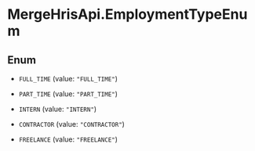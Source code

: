# MergeHrisApi.EmploymentTypeEnum

## Enum


* `FULL_TIME` (value: `"FULL_TIME"`)

* `PART_TIME` (value: `"PART_TIME"`)

* `INTERN` (value: `"INTERN"`)

* `CONTRACTOR` (value: `"CONTRACTOR"`)

* `FREELANCE` (value: `"FREELANCE"`)


